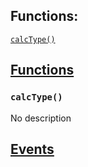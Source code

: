 

## Functions:
[`calcType()`](#ICalc-calcType--)


## <u>Functions</u>

### `calcType()`
No description

## <u>Events</u>
